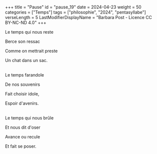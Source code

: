 +++
title = "Pause"
id = "pause_19"
date = 2024-04-23
weight = 50
categories = ["Temps"]
tags = ["philosophie", "2024", "pentasyllabe"]
verseLength = 5
LastModifierDisplayName = "Barbara Post - Licence CC BY-NC-ND 4.0"
+++

Le temps qui nous reste

Berce son ressac

Comme on mettrait preste

Un chat dans un sac.

 \
Le temps farandole

De nos souvenirs

Fait choisir idole,

Espoir d'avenirs.

 \
Le temps qui nous brûle

Et nous dit d'oser

Avance ou recule

Et fait se poser.
